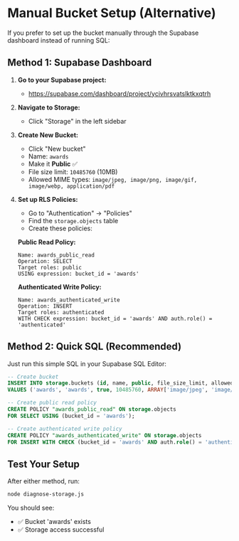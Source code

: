 # Manual Bucket Setup (Alternative)

If you prefer to set up the bucket manually through the Supabase dashboard instead of running SQL:

## Method 1: Supabase Dashboard

1. **Go to your Supabase project:**
   - https://supabase.com/dashboard/project/ycivhrsvatslktkxqtrh

2. **Navigate to Storage:**
   - Click "Storage" in the left sidebar

3. **Create New Bucket:**
   - Click "New bucket"
   - Name: `awards`
   - Make it **Public** ✅
   - File size limit: `10485760` (10MB)
   - Allowed MIME types: `image/jpeg, image/png, image/gif, image/webp, application/pdf`

4. **Set up RLS Policies:**
   - Go to "Authentication" → "Policies"
   - Find the `storage.objects` table
   - Create these policies:

   **Public Read Policy:**
   ```
   Name: awards_public_read
   Operation: SELECT
   Target roles: public
   USING expression: bucket_id = 'awards'
   ```

   **Authenticated Write Policy:**
   ```
   Name: awards_authenticated_write
   Operation: INSERT
   Target roles: authenticated
   WITH CHECK expression: bucket_id = 'awards' AND auth.role() = 'authenticated'
   ```

## Method 2: Quick SQL (Recommended)

Just run this simple SQL in your Supabase SQL Editor:

```sql
-- Create bucket
INSERT INTO storage.buckets (id, name, public, file_size_limit, allowed_mime_types)
VALUES ('awards', 'awards', true, 10485760, ARRAY['image/jpeg', 'image/png', 'image/gif', 'image/webp', 'application/pdf']);

-- Create public read policy
CREATE POLICY "awards_public_read" ON storage.objects
FOR SELECT USING (bucket_id = 'awards');

-- Create authenticated write policy  
CREATE POLICY "awards_authenticated_write" ON storage.objects
FOR INSERT WITH CHECK (bucket_id = 'awards' AND auth.role() = 'authenticated');
```

## Test Your Setup

After either method, run:
```bash
node diagnose-storage.js
```

You should see:
- ✅ Bucket 'awards' exists
- ✅ Storage access successful
